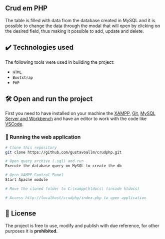 ## Crud em PHP

The table is filled with data from the database created in MySQL and it is possible to change the data through the modal that will open by clicking on the desired field, thus making it possible to add, update and delete.

## ✔️ Technologies used

The following tools were used in building the project:

-   `HTML`
-   `Bootstrap`
-   `PHP`

## 🛠️ Open and run the project

First you need to have installed on your machine the [XAMPP](https://www.apachefriends.org/pt_br/index.html), [Git](https://git-scm.com/),
[MySQL Server and Workbench](https://dev.mysql.com/downloads/) and have an editor to work with the code like [VSCode](https://code.visualstudio.com/).

### 🎲 Running the web application

```bash
# Clone this repository
git clone https://github.com/gustavoallm/crudphp.git

# Open query archive (.sql) and run
Execute the database query on MySQL to create the db

# Open XAMPP Control Panel
Start Apache module

# Move the cloned folder to C:\xampp\htdocs\ (inside htdocs)

# Access http://localhost/crudphp/index.php to open application
```

## 📑 License

The project is free to use, modify and publish with due reference, for other purposes it is **prohibited.**

